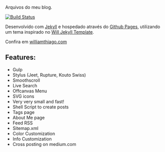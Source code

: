 Arquivos do meu blog.

[![Build Status](https://travis-ci.org/williamthiago/williamthiago.github.io.svg?branch=develop)](https://travis-ci.org/williamthiago/williamthiago.github.io)

Desenvolvido com [Jekyll](https://jekyllrb.com/) e hospedado através do [Github Pages](https://pages.github.com/), utilizando um tema inspirado no [Will Jekyll Template](https://github.com/willianjusten/will-jekyll-template/).

Confira em [williamthiago.com](http://williamthiago.com/)

## Features:

- Gulp
- Stylus (Jeet, Rupture, Kouto Swiss)
- Smoothscroll
- Live Search
- Offcanvas Menu
- SVG icons
- Very very small and fast!
- Shell Script to create posts
- Tags page
- About Me page
- Feed RSS
- Sitemap.xml
- Color Customization
- Info Customization
- Cross posting on medium.com